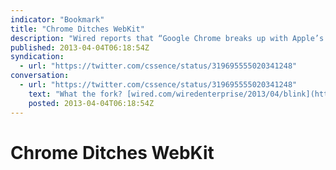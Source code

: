 ```yaml
---
indicator: "Bookmark"
title: "Chrome Ditches WebKit"
description: "Wired reports that “Google Chrome breaks up with Apple’s WebKit”."
published: 2013-04-04T06:18:54Z
syndication:
  - url: "https://twitter.com/cssence/status/319695555020341248"
conversation:
  - url: "https://twitter.com/cssence/status/319695555020341248"
    text: "What the fork? [wired.com/wiredenterprise/2013/04/blink](https://www.wired.com/2013/04/blink/)"
    posted: 2013-04-04T06:18:54Z
---
```


# Chrome Ditches WebKit
